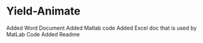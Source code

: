 # Yield-Animate
Added Word Document
Added Matlab code
Added Excel doc that is used by MatLab Code
Added Readme
